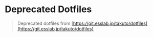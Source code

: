 # Deprecated Dotfiles

> Deprecated dotfiles from [https://git.esslab.jp/takuto/dotfiles](https://git.esslab.jp/takuto/dotfiles)
